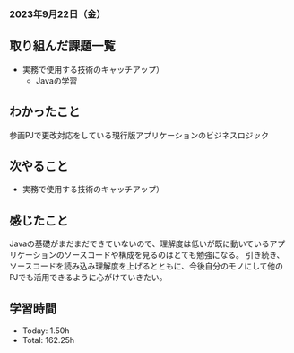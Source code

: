 ### 2023年9月22日（金）

## 取り組んだ課題一覧
- 実務で使用する技術のキャッチアップ）
  - Javaの学習

## わかったこと
参画PJで更改対応をしている現行版アプリケーションのビジネスロジック
## 次やること
- 実務で使用する技術のキャッチアップ）

## 感じたこと
Javaの基礎がまだまだできていないので、理解度は低いが既に動いているアプリケーションのソースコードや構成を見るのはとても勉強になる。
引き続き、ソースコードを読み込み理解度を上げるとともに、今後自分のモノにして他のPJでも活用できるように心がけていきたい。

## 学習時間
- Today: 1.50h
- Total: 162.25h
